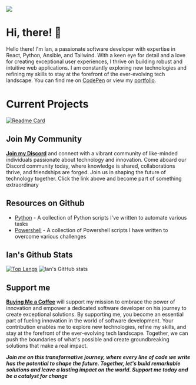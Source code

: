 <!-- banner -->
![](https://i.imgur.com/KWo6X1R.png)

<!-- introduction -->
# Hi, there! 👋

Hello there! I'm Ian, a passionate software developer with expertise in React, Python, Ansible, and Tailwind. With a keen eye for detail and a love for creating exceptional user experiences, I thrive on building robust and intuitive web applications. I am constantly exploring new technologies and refining my skills to stay at the forefront of the ever-evolving tech landscape. You can find me on [CodePen](https://codepen.io/Immain) or view my [portfolio](https://ianmain.dev/).

<!-- current projects -->
# Current Projects
[![Readme Card](https://github-readme-stats.vercel.app/api/pin/?username=immain&repo=Video-DL-Jan2023&theme=react)](https://github.com/Immain/Video-DL-Jan2023)

<!-- recent projects -->

<!-- community -->
## Join My Community
**[Join my Discord](https://discord.gg/54efxMtrdc)**  and connect with a vibrant community of like-minded individuals passionate about technology and innovation. Come aboard our Discord community today, where knowledge is shared, collaborations thrive, and friendships are forged. Join us in shaping the future of technology together. Click the link above and become part of something extraordinary

<!-- resource repositories -->
## Resources on Github
- [Python](https://github.com/Immain/PythonScripts) - A collection of Python scripts I've written to automate various tasks
- [Powershell](https://github.com/Immain/Scripts/tree/main/Powershell) - A collection of Powershell scripts I have written to overcome various challenges

<!-- github stats -->
## Ian's Github Stats
[![Top Langs](https://github-readme-stats.vercel.app/api/top-langs/?username=immain&theme=react)](https://github.com/anuraghazra/github-readme-stats)
![Ian's GitHub stats](https://github-readme-stats.vercel.app/api?username=immain&show_icons=true&theme=dark)


<!-- social media -->
## Support me

**[Buying Me a Coffee](https://www.buymeacoffee.com/pdstech)** will support my mission to embrace the power of innovation and empower a dedicated software developer on his journey to create exceptional solutions. By supporting me, you become an essential part of fueling innovation in the world of software development. Your contribution enables me to explore new technologies, refine my skills, and stay at the forefront of the ever-evolving tech landscape. Together, we can push the boundaries of what's possible and create groundbreaking solutions that make a real impact.

***Join me on this transformative journey, where every line of code we write has the potential to shape the future. Together, let's build remarkable solutions and leave a lasting impact on the world. Support me today and be a catalyst for change***
